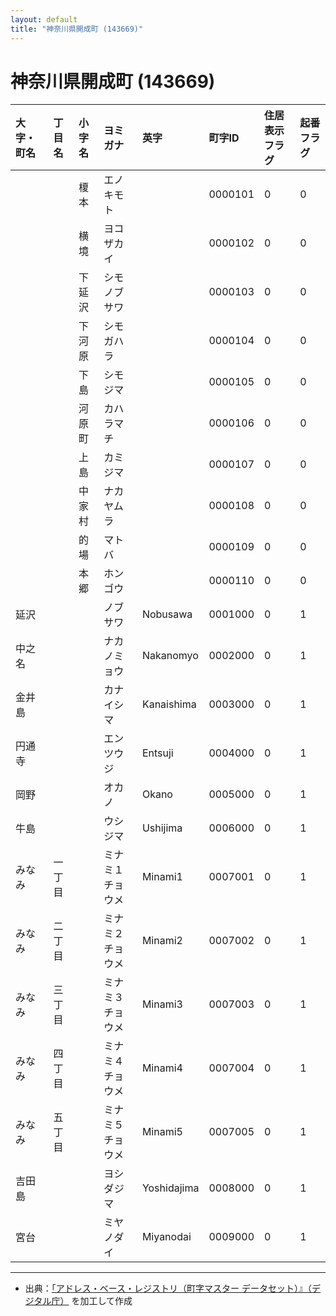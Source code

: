 ```yaml
---
layout: default
title: "神奈川県開成町 (143669)"
---
```


# 神奈川県開成町 (143669)

| 大字・町名 | 丁目名 | 小字名 | ヨミガナ | 英字 | 町字ID | 住居表示フラグ | 起番フラグ |
|:---|:---|:---|:---|:---|:---|:---|:---|
|  |  | 榎本 | エノキモト |  | 0000101 | 0 | 0 |
|  |  | 横境 | ヨコザカイ |  | 0000102 | 0 | 0 |
|  |  | 下延沢 | シモノブサワ |  | 0000103 | 0 | 0 |
|  |  | 下河原 | シモガハラ |  | 0000104 | 0 | 0 |
|  |  | 下島 | シモジマ |  | 0000105 | 0 | 0 |
|  |  | 河原町 | カハラマチ |  | 0000106 | 0 | 0 |
|  |  | 上島 | カミジマ |  | 0000107 | 0 | 0 |
|  |  | 中家村 | ナカヤムラ |  | 0000108 | 0 | 0 |
|  |  | 的場 | マトバ |  | 0000109 | 0 | 0 |
|  |  | 本郷 | ホンゴウ |  | 0000110 | 0 | 0 |
| 延沢 |  |  | ノブサワ | Nobusawa | 0001000 | 0 | 1 |
| 中之名 |  |  | ナカノミョウ | Nakanomyo | 0002000 | 0 | 1 |
| 金井島 |  |  | カナイシマ | Kanaishima | 0003000 | 0 | 1 |
| 円通寺 |  |  | エンツウジ | Entsuji | 0004000 | 0 | 1 |
| 岡野 |  |  | オカノ | Okano | 0005000 | 0 | 1 |
| 牛島 |  |  | ウシジマ | Ushijima | 0006000 | 0 | 1 |
| みなみ | 一丁目 |  | ミナミ１チョウメ | Minami1 | 0007001 | 0 | 1 |
| みなみ | 二丁目 |  | ミナミ２チョウメ | Minami2 | 0007002 | 0 | 1 |
| みなみ | 三丁目 |  | ミナミ３チョウメ | Minami3 | 0007003 | 0 | 1 |
| みなみ | 四丁目 |  | ミナミ４チョウメ | Minami4 | 0007004 | 0 | 1 |
| みなみ | 五丁目 |  | ミナミ５チョウメ | Minami5 | 0007005 | 0 | 1 |
| 吉田島 |  |  | ヨシダジマ | Yoshidajima | 0008000 | 0 | 1 |
| 宮台 |  |  | ミヤノダイ | Miyanodai | 0009000 | 0 | 1 |

---

- 出典：[「アドレス・ベース・レジストリ（町字マスター データセット）』（デジタル庁）](https://www.digital.go.jp/policies/base_registry_address/) を加工して作成